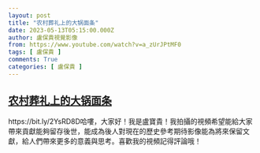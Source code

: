```yaml
---
layout: post
title: "农村葬礼上的大锅面条"
date: 2023-05-13T05:15:00.000Z
author: 盧保貴視覺影像
from: https://www.youtube.com/watch?v=a_zUrJPtMF0
tags: [ 盧保貴 ]
comments: True
categories: [ 盧保貴 ]
---
```

<!--1683954900000-->
[农村葬礼上的大锅面条](https://www.youtube.com/watch?v=a_zUrJPtMF0)
------

<div>
https://bit.ly/2YsRD8D哈嘍，大家好！我是盧寶貴！我拍攝的視頻希望能給大家帶來貢獻能夠留存後世，能成為後人對現在的歷史參考期待影像能為將來保留文獻，給人們帶來更多的意義與思考。喜歡我的視頻記得評論哦！
</div>
